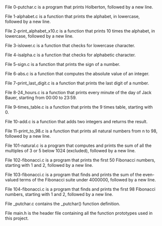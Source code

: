 File 0-putchar.c is a program that prints Holberton, followed by a new line.



File 1-alphabet.c is a function that prints the alphabet, in lowercase, followed by a new line.



File 2-print_alphabet_x10.c is a function that prints 10 times the alphabet, in lowercase, followed by a new line.



File 3-islower.c is a function that checks for lowercase character.



File 4-isalpha.c is a function that checks for alphabetic character.



File 5-sign.c is a function that prints the sign of a number.



File 6-abs.c is a function that computes the absolute value of an integer.



File 7-print_last_digit.c is a function that prints the last digit of a number.



File 8-24_hours.c is a function that prints every minute of the day of Jack Bauer, starting from 00:00 to 23:59.



File 9-times_table.c is a function that prints the 9 times table, starting with 0.


File 10-add.c is a function that adds two integers and returns the result.



File 11-print_to_98.c is a function that prints all natural numbers from n to 98, followed by a new line.



File 101-natural.c is a program that computes and prints the sum of all the multiples of 3 or 5 below 1024 (excluded), followed by a new line.



File 102-fibonacci.c is a program that prints the first 50 Fibonacci numbers, starting with 1 and 2, followed by a new line.



File 103-fibonacci.c is a program that finds and prints the sum of the even-valued terms of the Fibonacci suite under 4000000, followed by a new line.



File 104-fibonacci.c is a program that finds and prints the first 98 Fibonacci numbers, starting with 1 and 2, followed by a new line.



File _putchar.c contains the _putchar() function definition.



File main.h is the header file containing all the function prototypes used in this project.
